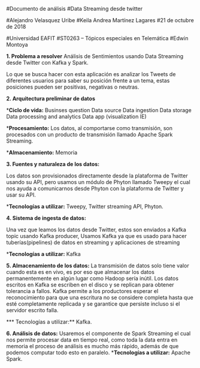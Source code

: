 #Documento de análisis
#Data Streaming desde twitter






#Alejandro Velasquez Uribe
#Keila Andrea Martínez Lagares
#21 de octubre de 2018







#Universidad EAFIT
#ST0263 – Tópicos especiales en Telemática
#Edwin Montoya



**1. Problema a resolver**
Análisis de Sentimientos usando Data Streaming desde Twitter con Kafka y Spark.

Lo que se busca hacer con esta aplicación es analizar los Tweets de diferentes usuarios para saber su  posición frente a un tema, estas posiciones pueden ser positivas, negativas o neutras.

**2. Arquitectura preliminar de datos**

***Ciclo de vida:**
Businses question
Data source
Data ingestion
Data storage
Data processing and analytics
Data app (visualization IE)

***Procesamiento:** Los datos, al comportarse como transmisión, son procesados con un producto de transmisión llamado Apache Spark Streaming.

***Almacenamiento:** Memoria


**3. Fuentes y naturaleza de los datos:**

Los datos son provisionados directamente desde la plataforma de Twitter usando su API, pero usamos un módulo de Phyton llamado Tweepy el cual nos ayuda a comunicarnos desde Phyton con la plataforma de Twitter y usar su API.
 
***Tecnologías a utilizar:**  Tweepy, Twitter streaming API, Phyton.


**4. Sistema de ingesta de datos:**

Una vez que leamos los datos desde Twitter, estos son enviados a Kafka topic usando Kafka producer, Usamos Kafka ya que es usado para hacer tuberías(pipelines) de datos en streaming  y aplicaciones de streaming
            
***Tecnologías a utilizar:**  Kafka


**5. Almacenamiento de los datos:**
La transmisión de datos solo tiene valor cuando esta es en vivo, es por eso que almacenar los datos permanentemente en algún lugar como Hadoop sería inútil. 
Los datos escritos en Kafka se escriben en el disco y se replican para obtener tolerancia a fallos. Kafka permite a los productores esperar el reconocimiento para que una escritura no se considere completa hasta que esté completamente replicada y se garantice que persiste incluso si el servidor escrito falla.


*** Tecnologías a utilizar:** Kafka.


**6. Análisis de datos:**
Usaremos el componente de Spark Streaming el cual nos permite procesar data en     tiempo real, como toda la data entra en memoria el proceso de análisis es mucho más rápido, además de que podemos computar todo esto en paralelo. 
***Tecnologías a utilizar:**  Apache Spark.          
